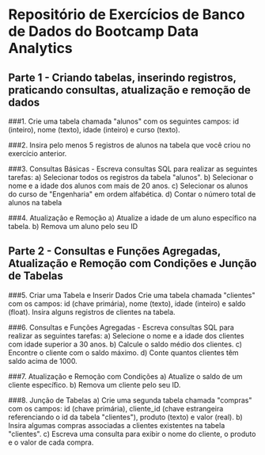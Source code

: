 # Repositório de Exercícios de Banco de Dados do Bootcamp Data Analytics

## Parte 1 - Criando tabelas, inserindo registros, praticando consultas, atualização e remoção de dados

###1. Crie uma tabela chamada "alunos" com os seguintes campos: id (inteiro), nome (texto), idade (inteiro) e curso (texto).

###2. Insira pelo menos 5 registros de alunos na tabela que você criou no exercício anterior.

###3. Consultas Básicas - Escreva consultas SQL para realizar as seguintes tarefas:
a) Selecionar todos os registros da tabela "alunos".
b) Selecionar o nome e a idade dos alunos com mais de 20 anos.
c) Selecionar os alunos do curso de "Engenharia" em ordem alfabética.
d) Contar o número total de alunos na tabela

###4. Atualização e Remoção
a) Atualize a idade de um aluno específico na tabela.
b) Remova um aluno pelo seu ID

## Parte 2 - Consultas e Funções Agregadas, Atualização e Remoção com Condições e Junção de Tabelas

###5. Criar uma Tabela e Inserir Dados Crie uma tabela chamada "clientes" com os campos: id (chave primária), nome (texto), idade (inteiro) e saldo (float). Insira alguns registros de clientes na tabela.

###6. Consultas e Funções Agregadas - Escreva consultas SQL para realizar as seguintes tarefas:
a) Selecione o nome e a idade dos clientes com idade superior a 30 anos.
b) Calcule o saldo médio dos clientes.
c) Encontre o cliente com o saldo máximo.
d) Conte quantos clientes têm saldo acima de 1000.

###7. Atualização e Remoção com Condições
a) Atualize o saldo de um cliente específico.
b) Remova um cliente pelo seu ID.

###8. Junção de Tabelas
a) Crie uma segunda tabela chamada "compras" com os campos: id (chave primária), cliente_id (chave estrangeira referenciando o id da tabela "clientes"), produto (texto) e valor (real). 
b) Insira algumas compras associadas a clientes existentes na tabela "clientes". 
c) Escreva uma consulta para exibir o nome do cliente, o produto e o valor de cada compra.
